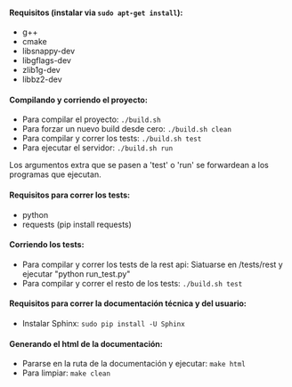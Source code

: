 #### Requisitos (instalar via `sudo apt-get install`):
 - g++
 - cmake
 - libsnappy-dev
 - libgflags-dev
 - zlib1g-dev
 - libbz2-dev

#### Compilando y corriendo el proyecto:
 - Para compilar el proyecto: `./build.sh`
 - Para forzar un nuevo build desde cero: `./build.sh clean`
 - Para compilar y correr los tests: `./build.sh test`
 - Para ejecutar el servidor: `./build.sh run`

Los argumentos extra que se pasen a 'test' o 'run' se forwardean a los programas que ejecutan.

#### Requisitos para correr los tests:

  -  python
  -  requests (pip install requests)


#### Corriendo los tests:

 - Para compilar y correr los tests de la rest api: Siatuarse en /tests/rest y ejecutar "python run_test.py"
 - Para compilar y correr el resto de los tests: `./build.sh test`

#### Requisitos para correr la documentación técnica y del usuario:

 - Instalar Sphinx: `sudo pip install -U Sphinx`

#### Generando el html de la documentación:

 - Pararse en la ruta de la documentación y ejecutar: `make html`
 - Para limpiar: `make clean`
